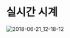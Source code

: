 # 실시간 시계

![2018-06-21_12-18-12](https://user-images.githubusercontent.com/33567964/41696127-645e2d86-754d-11e8-8ab7-906a8b96422f.gif)

